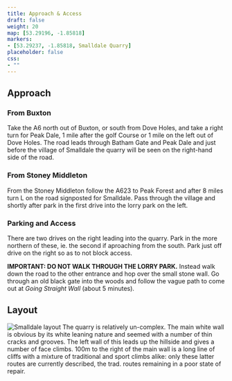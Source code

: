 ```yaml
---
title: Approach & Access
draft: false
weight: 20
map: [53.29196, -1.85818]
markers:
- [53.29237, -1.85818, Smalldale Quarry]
placeholder: false
css:
- ""
---
```




## Approach

### From Buxton

Take the A6 north out of Buxton, or south from Dove Holes, and take a right turn for Peak Dale, 1 mile after the golf Course or 1 mile on the left out of Dove Holes. The road leads through Batham Gate and Peak Dale and just before the village of Smalldale the quarry will be seen on the right-hand side of the road.

### From Stoney Middleton

From the Stoney Middleton follow the A623 to Peak Forest and after 8 miles turn L on the road signposted for Smalldale. Pass through the village and shortly after park in the first drive into the lorry park on the left.

### Parking and Access

There are two drives on the right leading into the quarry. Park in the more northern of these, ie. the second if aproaching from the south. Park just off drive on the right so as to not block access.

**IMPORTANT: DO NOT WALK THROUGH THE LORRY PARK.** Instead walk down the road to the other entrance and hop over the small stone wall. Go through an old black gate into the woods and follow the vague path to come out at *Going Straight Wall* (about 5 minutes).

## Layout

![Smalldale layout](/img/peak/buxton/small6.gif) The quarry is relatively un-complex. The main white wall is obvious by its white leaning nature and seemed with a number of thin cracks and grooves. The left wall of this leads up the hillside and gives a number of face climbs. 100m to the right of the main wall is a long line of cliffs with a mixture of traditional and sport climbs alike: only these latter routes are currently described, the trad. routes remaining in a poor state of repair.